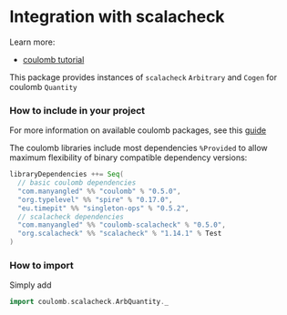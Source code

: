 # Integration with scalacheck

Learn more:

* [coulomb tutorial](../README.md#tutorial)

This package provides instances of `scalacheck` `Arbitrary` and `Cogen` for coulomb `Quantity`

### How to include in your project

For more information on available coulomb packages, see this
[guide](../README.md#how-to-include-coulomb-in-your-project)

The coulomb libraries include most dependencies `%Provided` to allow maximum flexibility
of binary compatible dependency versions:

```scala
libraryDependencies ++= Seq(
  // basic coulomb dependencies
  "com.manyangled" %% "coulomb" % "0.5.0",
  "org.typelevel" %% "spire" % "0.17.0",
  "eu.timepit" %% "singleton-ops" % "0.5.2",
  // scalacheck dependencies
  "com.manyangled" %% "coulomb-scalacheck" % "0.5.0",  
  "org.scalacheck" %% "scalacheck" % "1.14.1" % Test
)
```

### How to import

Simply add

```scala
import coulomb.scalacheck.ArbQuantity._
```

